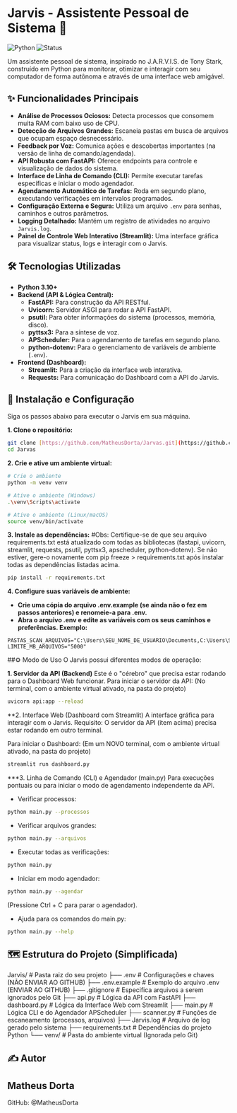 # Jarvis - Assistente Pessoal de Sistema 🤖

![Python](https://img.shields.io/badge/Python-3.10%2B-blue?style=for-the-badge&logo=python)
![Status](https://img.shields.io/badge/Status-Em%20Desenvolvimento-orange?style=for-the-badge)

Um assistente pessoal de sistema, inspirado no J.A.R.V.I.S. de Tony Stark, construído em Python para monitorar, otimizar e interagir com seu computador de forma autônoma e através de uma interface web amigável.

## ✨ Funcionalidades Principais

- **Análise de Processos Ociosos:** Detecta processos que consomem muita RAM com baixo uso de CPU.
- **Detecção de Arquivos Grandes:** Escaneia pastas em busca de arquivos que ocupam espaço desnecessário.
- **Feedback por Voz:** Comunica ações e descobertas importantes (na versão de linha de comando/agendada).
- **API Robusta com FastAPI:** Oferece endpoints para controle e visualização de dados do sistema.
- **Interface de Linha de Comando (CLI):** Permite executar tarefas específicas e iniciar o modo agendador.
- **Agendamento Automático de Tarefas:** Roda em segundo plano, executando verificações em intervalos programados.
- **Configuração Externa e Segura:** Utiliza um arquivo `.env` para senhas, caminhos e outros parâmetros.
- **Logging Detalhado:** Mantém um registro de atividades no arquivo `Jarvis.log`.
- **Painel de Controle Web Interativo (Streamlit):** Uma interface gráfica para visualizar status, logs e interagir com o Jarvis.

## 🛠️ Tecnologias Utilizadas

- **Python 3.10+**
- **Backend (API & Lógica Central):**
    - **FastAPI:** Para construção da API RESTful.
    - **Uvicorn:** Servidor ASGI para rodar a API FastAPI.
    - **psutil:** Para obter informações do sistema (processos, memória, disco).
    - **pyttsx3:** Para a síntese de voz.
    - **APScheduler:** Para o agendamento de tarefas em segundo plano.
    - **python-dotenv:** Para o gerenciamento de variáveis de ambiente (`.env`).
- **Frontend (Dashboard):**
    - **Streamlit:** Para a criação da interface web interativa.
    - **Requests:** Para comunicação do Dashboard com a API do Jarvis.

## 🚀 Instalação e Configuração

Siga os passos abaixo para executar o Jarvis em sua máquina.

**1. Clone o repositório:**
```bash
git clone [https://github.com/MatheusDorta/Jarvas.git](https://github.com/MatheusDorta/Jarvas.git)
cd Jarvas
```
**2. Crie e ative um ambiente virtual:**
```bash
# Crie o ambiente
python -m venv venv

# Ative o ambiente (Windows)
.\venv\Scripts\activate

# Ative o ambiente (Linux/macOS)
source venv/bin/activate
```
**3. Instale as dependências:**
#Obs: Certifique-se de que seu arquivo requirements.txt está atualizado com todas as bibliotecas (fastapi, uvicorn, streamlit, requests, psutil, pyttsx3, apscheduler, python-dotenv). Se não estiver, gere-o novamente com pip freeze > requirements.txt após instalar todas as dependências listadas acima.
```bash
pip install -r requirements.txt
```
**4. Configure suas variáveis de ambiente:**
- **Crie uma cópia do arquivo .env.example (se ainda não o fez em passos anteriores) e renomeie-a para .env.**
- **Abra o arquivo .env e edite as variáveis com os seus caminhos e preferências. Exemplo:**
<!-- end list -->
```# Exemplo de configuração no .env
PASTAS_SCAN_ARQUIVOS="C:\Users\SEU_NOME_DE_USUARIO\Documents,C:\Users\SEU_NOME_DE_USUARIO\Downloads"
LIMITE_MB_ARQUIVOS="5000"
```

##⚙️ Modo de Uso
O Jarvis possui diferentes modos de operação:

**1. Servidor da API (Backend)**
Este é o "cérebro" que precisa estar rodando para o Dashboard Web funcionar.
Para iniciar o servidor da API: (No terminal, com o ambiente virtual ativado, na pasta do projeto)
```bash
uvicorn api:app --reload
```
**2. Interface Web (Dashboard com Streamlit)
A interface gráfica para interagir com o Jarvis.
Requisito: O servidor da API (item acima) precisa estar rodando em outro terminal.

Para iniciar o Dashboard: (Em um NOVO terminal, com o ambiente virtual ativado, na pasta do projeto)
```bash
streamlit run dashboard.py
```
***3. Linha de Comando (CLI) e Agendador (main.py)
Para execuções pontuais ou para iniciar o modo de agendamento independente da API.
 - Verificar processos:
```bash
python main.py --processos
```
- Verificar arquivos grandes:
```bash
python main.py --arquivos
```
- Executar todas as verificações:
```bash
python main.py
```
- Iniciar em modo agendador:
```bash
python main.py --agendar
```
(Pressione Ctrl + C para parar o agendador).
- Ajuda para os comandos do main.py:
```bash
python main.py --help
```
## 🗺️ Estrutura do Projeto (Simplificada)
Jarvis/                 # Pasta raiz do seu projeto
├── .env                # Configurações e chaves (NÃO ENVIAR AO GITHUB)
├── .env.example        # Exemplo do arquivo .env (ENVIAR AO GITHUB)
├── .gitignore          # Especifica arquivos a serem ignorados pelo Git
├── api.py              # Lógica da API com FastAPI
├── dashboard.py        # Lógica da Interface Web com Streamlit
├── main.py             # Lógica CLI e do Agendador APScheduler
├── scanner.py          # Funções de escaneamento (processos, arquivos)
├── Jarvis.log          # Arquivo de log gerado pelo sistema
├── requirements.txt    # Dependências do projeto Python
└── venv/               # Pasta do ambiente virtual (Ignorada pelo Git)

## ✍️ Autor
## Matheus Dorta

GitHub: @MatheusDorta
<!-- end list -->
